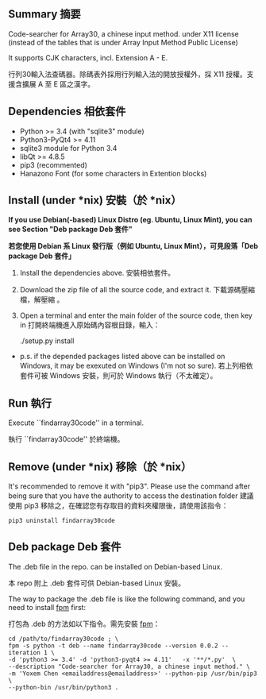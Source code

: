 Summary 摘要
------------------
Code-searcher for Array30, a chinese input method. under X11 license (instead of
the tables that is under Array Input Method Public License)

It supports CJK characters, incl. Extension A - E.

行列30輸入法查碼器。除碼表外採用行列輸入法的開放授權外，採 X11 授權。支援含擴展 A 至 E 區之漢字。

Dependencies 相依套件
-------------------------
 * Python >= 3.4 (with "sqlite3" module)
 * Python3-PyQt4 >= 4.11
 * sqlite3 module for Python 3.4
 * libQt >= 4.8.5
 * pip3 (recommented)
 * Hanazono Font (for some characters in Extention blocks)

Install (under *nix) 安裝（於 *nix）
--------------------------------------
**If you use Debian(-based) Linux Distro (eg. Ubuntu, Linux Mint),
you can see Section "Deb package Deb 套件"**

**若您使用 Debian 系 Linux 發行版（例如 Ubuntu, Linux
Mint），可見段落「Deb package Deb 套件」**

 1. Install the dependencies above. 安裝相依套件。
 2. Download the zip file of all the source code, and extract it. 下載源碼壓縮檔，解壓縮
 。
 3. Open a terminal and enter the main folder of the source code, then key in 打開終端機進入原始碼內容根目錄，輸入：

	
	./setup.py install
	

* p.s. if the depended packages listed above can be installed on Windows, it may be exexuted on Windows (I'm not so sure). 若上列相依套件可被 Windows 安裝，則可於 Windows 執行（不太確定）。


Run 執行
------------------------------
Execute ``findarray30code'' in a terminal.

執行 ``findarray30code'' 於終端機。

Remove (under *nix) 移除（於 *nix）
---------------------

It's recommended to remove it with "pip3". Please use the command after being sure that you have the authority to access the destination folder 建議使用 pip3 移除之，在確認您有存取目的資料夾權限後，請使用該指令：

	pip3 uninstall findarray30code

Deb package Deb 套件
--------------------
The .deb file in the repo. can be installed on Debian-based Linux.

本 repo 附上 .deb 套件可供 Debian-based Linux 安裝。

The way to package the .deb file is like the following command, and you need to
install [fpm](https://github.com/jordansissel/fpm) first:

打包為 .deb 的方法如以下指令。需先安裝 [fpm](https://github.com/jordansissel/fpm)：

    cd /path/to/findarray30code ; \
    fpm -s python -t deb --name findarray30code --version 0.0.2 --iteration 1 \
    -d 'python3 >= 3.4' -d 'python3-pyqt4 >= 4.11'   -x '**/*.py'  \
	--description "Code-searcher for Array30, a chinese input method." \
	-m 'Yoxem Chen <emailaddress@emailaddress>' --python-pip /usr/bin/pip3 \
	--python-bin /usr/bin/python3 .
